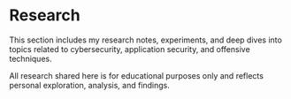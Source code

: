 # Research

This section includes my research notes, experiments, and deep dives into topics related to cybersecurity, application security, and offensive techniques.

<!-- ARTICLES:START -->
<!-- ARTICLES:END -->

All research shared here is for educational purposes only and reflects personal exploration, analysis, and findings.

